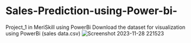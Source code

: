 # Sales-Prediction-using-Power-bi-
Project_1 in MeriSkill using PowerBi
Download the dataset for visualization using PowerBi (sales data.csv)
![Screenshot 2023-11-28 221523](https://github.com/Prateik26172/Sales-Prediction-using-Power-bi-/assets/127705605/137d00e7-3d0b-442f-b84d-31dd84164159)
